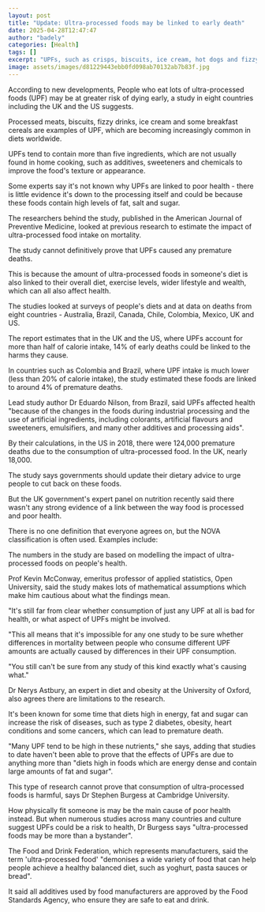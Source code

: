 ```yaml
---
layout: post
title: "Update: Ultra-processed foods may be linked to early death"
date: 2025-04-28T12:47:47
author: "badely"
categories: [Health]
tags: []
excerpt: "UPFs, such as crisps, biscuits, ice cream, hot dogs and fizzy drinks, are increasingly common in diets worldwide."
image: assets/images/d81229443ebb0fd098ab70132ab7b83f.jpg
---
```


According to new developments, People who eat lots of ultra-processed foods (UPF) may be at greater risk of dying early, a study in eight countries including the UK and the US suggests.

Processed meats, biscuits, fizzy drinks, ice cream and some breakfast cereals are examples of UPF, which are becoming increasingly common in diets worldwide.

UPFs tend to contain more than five ingredients, which are not usually found in home cooking, such as additives, sweeteners and chemicals to improve the food's texture or appearance.

Some experts say it's not known why UPFs are linked to poor health - there is little evidence it's down to the processing itself and could be because these foods contain high levels of fat, salt and sugar.

The researchers behind the study, published in the American Journal of Preventive Medicine, looked at previous research to estimate the impact of ultra-processed food intake on mortality.

The study cannot definitively prove that UPFs caused any premature deaths.

This is because the amount of ultra-processed foods in someone's diet is also linked to their overall diet, exercise levels, wider lifestyle and wealth, which can all also affect health. 

The studies looked at surveys of people's diets and at data on deaths from eight countries - Australia, Brazil, Canada, Chile, Colombia, Mexico, UK and US.

The report estimates that in the UK and the US, where UPFs account for more than half of calorie intake, 14% of early deaths could be linked to the harms they cause.

In countries such as Colombia and Brazil, where UPF intake is much lower (less than 20% of calorie intake), the study estimated these foods are linked to around 4% of premature deaths.

Lead study author Dr Eduardo Nilson, from Brazil, said UPFs affected health "because of the changes in the foods during industrial processing and the use of artificial ingredients, including colorants, artificial flavours and sweeteners, emulsifiers, and many other additives and processing aids".

By their calculations, in the US in 2018, there were 124,000 premature deaths due to the consumption of ultra-processed food. In the UK, nearly 18,000.

The study says governments should update their dietary advice to urge people to cut back on these foods.

But the UK government's expert panel on nutrition recently said there wasn't any strong evidence of a link between the way food is processed and poor health.

There is no one definition that everyone agrees on, but the NOVA classification is often used. Examples include:

The numbers in the study are based on modelling the impact of ultra-processed foods on people's health. 

Prof Kevin McConway, emeritus professor of applied statistics, Open University, said the study makes lots of mathematical assumptions which make him cautious about what the findings mean.

"It's still far from clear whether consumption of just any UPF at all is bad for health, or what aspect of UPFs might be involved.

"This all means that it's impossible for any one study to be sure whether differences in mortality between people who consume different UPF amounts are actually caused by differences in their UPF consumption.  

"You still can't be sure from any study of this kind exactly what's causing what."

Dr Nerys Astbury, an expert in diet and obesity at the University of Oxford, also agrees there are limitations to the research.

It's been known for some time that diets high in energy, fat and sugar can increase the risk of diseases, such as type 2 diabetes, obesity, heart conditions and some cancers, which can lead to premature death.

"Many UPF tend to be high in these nutrients," she says, adding that studies to date haven't been able to prove that the effects of UPFs are due to anything more than "diets high in foods which are energy dense and contain large amounts of fat and sugar".

This type of research cannot prove that consumption of ultra-processed foods is harmful, says Dr Stephen Burgess at Cambridge University.

How physically fit someone is may be the main cause of poor health instead. But when numerous studies across many countries and culture suggest UPFs could be a risk to health, Dr Burgess says "ultra-processed foods may be more than a bystander".

The Food and Drink Federation, which represents manufacturers, said the term 'ultra-processed food' "demonises a wide variety of food that can help people achieve a healthy balanced diet, such as yoghurt, pasta sauces or bread". 

It said all additives used by food manufacturers are approved by the Food Standards Agency, who ensure they are safe to eat and drink.

